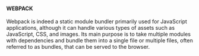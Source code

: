 #### WEBPACK
Webpack is indeed a static module bundler primarily used for JavaScript applications, although it can handle various types of assets such as JavaScript, CSS, and images. Its main purpose is to take multiple modules with dependencies and bundle them into a single file or multiple files, often referred to as bundles, that can be served to the browser.
